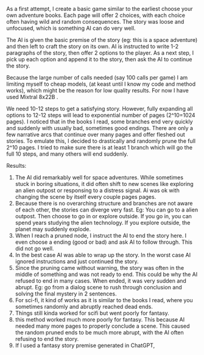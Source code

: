 As a first attempt, I create a basic game similar to the earliest choose your own adventure books. Each page will offer 2 choices, with each choice often having wild and random consequences. The story was loose and unfocused, which is something AI can do very well.

The AI is given the basic premise of the story (eg: this is a space adventure) and then left to craft the story on its own. AI is instructed to write 1-2 paragraphs of the story, then offer 2 options to the player. As a next step, I pick up each option and append it to the story, then ask the AI to continue the story.

Because the large number of calls needed (say 100 calls per game) I am limiting myself to cheap models, (at keast until I know my code and method works), which might be the reason for low quality results. For now I have used Mixtral 8x22B .

We need 10-12 steps to get a satisfying story. However, fully expanding all options to 12-12 steps will lead to exponential number of pages (2^10=1024 pages). I noticed that in the books I read, some branches end very quickly and suddenly with usually bad, sometimes good endings. There are only a few narrative arcs that continue over many pages and offer fleshed out stories. To emulate this, I decided to drastically and randomly prune the full 2^10 pages. I tried to make sure there is at least 1 branch which will go the full 10 steps, and many others will end suddenly.

Results:

1. The AI did remarkably well for space adventures. While sometimes stuck in boring situations, it did often shift to new scenes like exploring an alien outpost or responsing to a distress signal. Ai was ok with changing the scene by itself every couple pages pages.
2. Because there is no overarching structure and branches are not aware of each other, the stories can diverge very fast. Eg: You can go to a alien outpost. Then choose to  go in or explore outside. If you go in, you can spend years studying the alien technology. If you explore outside, the planet may suddenly explode.
3. When I reach a pruned node, I instruct the AI to end the story here. I even choose a ending (good or bad) and ask AI to follow through. This did not go well.
  1. In the best case AI was able to wrap up the story. In the worst case AI ignored instructions and just continued the story.
  2. Since the pruning came without warning, the story was often in the middle of something and was not ready to end. This could be why the AI refused to end in many cases. When ended, it was very sudden and abrupt. Eg: go from a dialog scene to rush through conclusion and solving the final mystery in 2 sentences.
  3. For sci-fi, it kind of works as it is similar to the books I read, where you sometimes randomly and abruptly reached dead ends.
  4. Things still kinda worked for scifi but went poorly for fantasy.
5. this method worked much more poorly for fantasy. This because AI needed many more pages to properly conclude a scene. This caused the random pruned ends to be much more abrupt, with the AI often refusing to end the story.
6. If I used a fantasy story premise generated in ChatGPT, 
